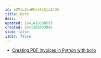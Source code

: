 ```yaml
---
id: pZViLZouKFal9z5jxInO5
title: Borb
desc: ''
updated: 1641416808593
created: 1641105063845
stub: false
isDir: false
---
```


- [Creating PDF Invoices in Python with borb](https://stackabuse.com/creating-pdf-invoices-in-python-with-borb/)
